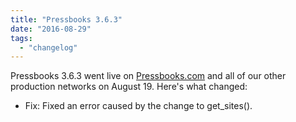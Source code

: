 ```yaml
---
title: "Pressbooks 3.6.3"
date: "2016-08-29"
tags: 
  - "changelog"
---
```


Pressbooks 3.6.3 went live on [Pressbooks.com](https://pressbooks.com/) and all of our other production networks on August 19. Here's what changed:

- Fix: Fixed an error caused by the change to get\_sites().
